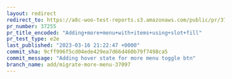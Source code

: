 ```yaml
---
layout: redirect
redirect_to: https://a8c-woo-test-reports.s3.amazonaws.com/public/pr/37255/e2e/index.html
pr_number: 37255
pr_title_encoded: "Adding+more+menu+with+items+using+slot+fill"
pr_test_type: e2e
last_published: "2023-03-16 21:22:47 +0000"
commit_sha: 9cff996f5cd04ede429ea7d66d460b79f7498ca5
commit_message: "Adding hover state for more menu toggle btn"
branch_name: add/migrate-more-menu-37097
---
```

